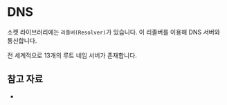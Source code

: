 # DNS

소켓 라이브러리에는 `리졸버(Resolver)`가 있습니다. 이 리졸버를 이용해 DNS 서버와 통신합니다. 

전 세계적으로 13개의 루트 네임 서버가 존재합니다. 

## 참고 자료

- 
